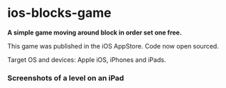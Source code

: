 # ios-blocks-game
<b>A simple game moving around block in order set one free.</b>

This game was published in the iOS AppStore.
Code now open sourced.

Target OS and devices: Apple iOS, iPhones and iPads.

<h3>Screenshots of a level on an iPad</h3>
<img src="/Screenshots/Overview.png" alt="Overview width:200px />
                             
<h3>The game contains over 100 levels with 5 difficulties (number of moves necessary in order to solve the puzzle)</h3>                        
<img src="/Screenshots/Levels.png" alt="Overview width:200px />

